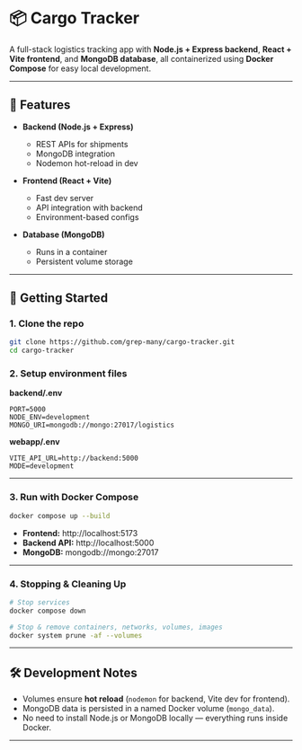 # 📦 Cargo Tracker  

A full-stack logistics tracking app with **Node.js + Express backend**, **React + Vite frontend**, and **MongoDB database**, all containerized using **Docker Compose** for easy local development.  

---

## 🔧 Features  
- **Backend (Node.js + Express)**  
  - REST APIs for shipments  
  - MongoDB integration  
  - Nodemon hot-reload in dev  

- **Frontend (React + Vite)**  
  - Fast dev server  
  - API integration with backend  
  - Environment-based configs  

- **Database (MongoDB)**  
  - Runs in a container  
  - Persistent volume storage  

---

## 🚀 Getting Started  

### 1. Clone the repo
```bash
git clone https://github.com/grep-many/cargo-tracker.git
cd cargo-tracker
```

### 2. Setup environment files  

**backend/.env**  
```env
PORT=5000
NODE_ENV=development
MONGO_URI=mongodb://mongo:27017/logistics
```

**webapp/.env**  
```env
VITE_API_URL=http://backend:5000
MODE=development
```

---

### 3. Run with Docker Compose  
```bash
docker compose up --build
```

- **Frontend:** http://localhost:5173  
- **Backend API:** http://localhost:5000  
- **MongoDB:** mongodb://mongo:27017  

---

### 4. Stopping & Cleaning Up  
```bash
# Stop services
docker compose down

# Stop & remove containers, networks, volumes, images
docker system prune -af --volumes
```

---

## 🛠 Development Notes  
- Volumes ensure **hot reload** (`nodemon` for backend, Vite dev for frontend).  
- MongoDB data is persisted in a named Docker volume (`mongo_data`).  
- No need to install Node.js or MongoDB locally — everything runs inside Docker.  

---
